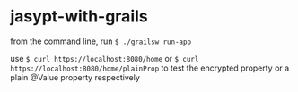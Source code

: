 # jasypt-with-grails
from the command line, run `$ ./grailsw run-app`

use `$ curl https://localhost:8080/home` or `$ curl https://localhost:8080/home/plainProp` to test the encrypted property or a plain @Value property respectively
